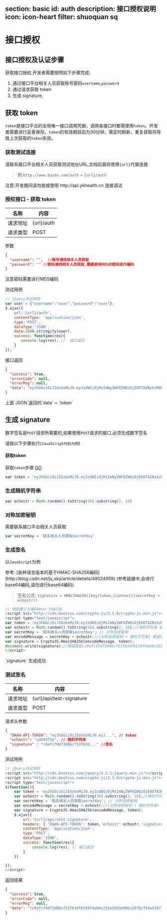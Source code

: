 ﻿section: basic
id: auth
description: 接口授权说明
icon: icon-heart
filter: shuoquan sq
---

# 接口授权

## 接口授权及认证步骤

获取接口授权,开发者需要按照如下步骤完成:
1. 通过接口平台相关人员获取账号密码`username`,`password`
2. 通过请求获取 token
3. 生成 signature, 

## 获取 token

`token`是接口平台的全局唯一接口调用凭据，调用各接口时都需使用`token`。开发者需要进行妥善保存。`token`的有效期目前为30分钟，需定时刷新，重复获取将导致上次获取的`token`失效。

### 获取测试连接

请联系接口平台相关人员获取测试地址URL,文档后面将使用`{url}`代替连接
> 例:`http://www.baidu.com/auth` = `{url}/auth`

<p class="warning no-bg">
  注意:开发期间请勿直接使用 http://api.ykhealth.cn 连接调试
</p>

### 授权接口 - 获取 token

名称       | 内容 
----------|------------
请求地址   | {url}/auth
请求类型   | POST

参数

```json
{
  "username": "",  //账号请找相关人员获取
  "password": "" //密码请找相关人员获取,需要使用MD5对密码进行编码
}
```

<p class="warning">
  注意密码需要进行MD5编码
</p>

测试用例
```javascript
// jQuery测试用例
var user = {"username":"xxxx","password":"xxxx"};
$.ajax({
    url:'{url}/auth',
    contentType: 'application/json',
    type:'POST',
    dataType:'JSON',
    data:JSON.stringify(user),
    success: function(res){
       console.log(res); //  接口返回
    }
});
```

接口返回

```json
{
  "success": true,
  "errorCode": null,
  "errorMsg": null,
  "data": "eyJhbGciOiJIUzUxMiJ9.eyJzdWIiOjMsImNyZWF0ZWQiOjE0OTA2NzkzMDkwOTIsImV4cCI6MTQ5MDY4MTEwOX0.bKbKgthKFuDq3h_dlB3aysydZfD7Y_Wu_xdKFWljn-GODTf_k3SEaeMvSds_j-regTj8wRGEz3STZFLmURWXZg" 
}
```

<p class="warning">
  上面`JSON`返回的`data` = `token`
</p>

## 生成 signature

数字签名是`POST`请求所需要的,如果使用`POST`请求的接口,必须生成数字签名

请按以下步骤执行(`JavaScript代码为例`)
#### 获取token 

获取`token`步骤 [GO](#获取接口授权)

```javascript
var token = 'eyJhbGciOiJIUzUxMiJ9.eyJzdWIiOjMsImNyZWF0ZWQiOjE0OTA2NzkzMDkwOTIsImV4cCI6MTQ5MDY4MTEwOX0.bKbKgthKFuDq3h_dlB3aysydZfD7Y_Wu_xdKFWljn-GODTf_k3SEaeMvSds_j-regTj8wRGEz3STZFLmURWXZg'
```

### 生成随机字符串

```javascript
var echostr = Math.random().toString(36).substring(2, 10)

```

### 对称加密秘钥

需要联系接口平台相关人员获取

```javascript
var secretKey = '联系相关人员获取secretKey'
```

### 生成签名

以`JavaScript`为例

<p class="warning">
   参考: [各种语言版本的基于HMAC-SHA256编码](http://blog.csdn.net/js_sky/article/details/49024959)
  (参考链接中,会进行base64编码,请勿进行base64编码)
</p>

> 签名公式: `signature = HMACSHA256([key]token,[context](secretKey + echostr))`


```javascript
// 借助第三方编码Hmac-SHA256
<script src="http://cdn.bootcss.com/crypto-js/3.1.9/crypto-js.min.js"></script>
<script type="text/javascript">
var token = 'eyJhbGciOiJIUzUxMiJ9.eyJzdWIiOjMsImNyZWF0ZWQiOjE0OTA2NzkzMDkwOTIsImV4cCI6MTQ5MDY4MTEwOX0.bKbKgthKFuDq3h_dlB3aysydZfD7Y_Wu_xdKFWljn-GODTf_k3SEaeMvSds_j-regTj8wRGEz3STZFLmURWXZg';
var echostr = Math.random().toString(36).substring(2, 10);//随机字符串 期望值:xdb93f5p
var secretKey = '联系相关人员获取secretKey'; // 对称加密秘钥
var encodeMessage = secretKey + echostr;//(对称加密秘钥 + 随机字符串) 期望值:联系相关人员获取secretKeyxdb93f5p
var signature = CryptoJS.HmacSHA256(encodeMessage, token);
document.write(signature);//期望值如:c9afcf9d73d86cf53f63df6159fdeb0c233e5091e99bc2078cf54a9347157c4a
</script>
```
<p class="tip">
  `signature` 生成成功
</p>

### 测试签名

名称       | 内容 
----------|------------
请求地址   | {url}/api/test-signature
请求类型   | POST

请求头参数

```json
{
  "DAAN-API-TOKEN": "eyJhbGciOiJIUzUxMiJ9.eyJ...", // token
  "echostr": "xdb93f5p", // 随机字符串
  "signature" : "c9afcf9d73d86cf53f63d..." //签名
}

```

测试用例

```javascript
// jQuery测试用例
<script src="http://cdn.bootcss.com/jquery/3.2.1/jquery.min.js"></script>
<script src="http://cdn.bootcss.com/crypto-js/3.1.9/crypto-js.min.js"></script>
<script type="text/javascript">
$(function(){
    var token = 'eyJhbGciOiJIUzUxMiJ9.eyJzdWIiOjMsImNyZWF0ZWQiOjE0OTA3MTUzODk5ODEsImV4cCI6MTQ5MDcxNzE4OX0.L8BuXUPRn8-TSq0Pmsm7oJ_cz9rGX6A6ui3U2c22UNG1DBlSvrmH5O0qHIIT3sWySZD_Xdwzu_nqWJkBp38A8w';
    var echostr = Math.random().toString(36).substring(2, 10);//随机字符串 期望值:xdb93f5p
    var secretKey = '联系相关人员获取secretKey'; // 对称加密秘钥
    var encodeMessage = secretKey + echostr;//(对称加密秘钥 + 随机字符串) 期望值:联系相关人员获取secretKeyxdb93f5p
    var signature = CryptoJS.HmacSHA256(encodeMessage, token);
    $.ajax({
        url:'{url}/api/test-signature',
        headers: { 'DAAN-API-TOKEN': token,'echostr':echostr,'signature':signature},
        contentType: 'application/json',
        type:'POST',
        dataType:'JSON',
        success: function(res){
            console.log(res); // 接口返回
        }
    })

});
</script>
```

返回结果
```json
{
  "success": true,
  "errorCode": null,
  "errorMsg": null,
  "data": "[c9afcf9d73d86cf53f63df6159fdeb0c233e5091e99bc2078cf54a9347157c4a]签名通过校验"
}
```
